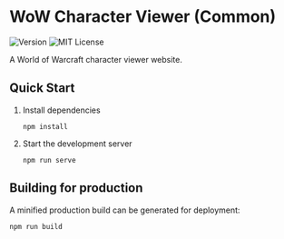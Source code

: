 # WoW Character Viewer (Common)

![Version](https://img.shields.io/badge/version-0.1.0-orange)
![MIT License](https://img.shields.io/badge/license-MIT-green)

A World of Warcraft character viewer website.

## Quick Start

1. Install dependencies

   ```
   npm install
   ```

2. Start the development server

   ```
   npm run serve
   ```

## Building for production

A minified production build can be generated for deployment:

```
npm run build
```
